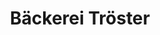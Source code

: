 ---
title: "Bäckerei Tröster"
url: /finnentrop/baeckerei-troester-bamenohler-strasse/
shop: Bäckerei
---
